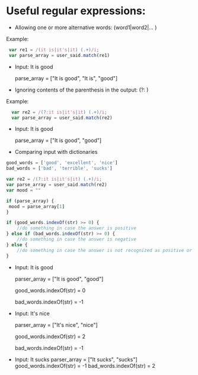 # Useful regular expressions:


* Allowing one or more alternative words: (word1|word2|... )

 Example:
 
 ```javascript
  var re1 = /(it is|it's|it) (.+)/i;
  var parse_array = user_said.match(re1) 
```

  * Input: It is good 
    
    parse_array = ["It is good", "It is", "good"]


* Ignoring contents of the parenthesis in the output: (?: )

 Example:

```javascript
  var re2 = /(?:it is|it's|it) (.+)/i;
  var parse_array = user_said.match(re2) 
```

  * Input: It is good 

    parse_array = ["It is good", "good"]


* Comparing input with dictionaries

```javascript
good_words = ['good', 'excellent', 'nice']
bad_words = ['bad', 'terrible', 'sucks']

var re2 = /(?:it is|it's|it) (.+)/i;
var parse_array = user_said.match(re2) 
var mood = ""

if (parse_array) {
 mood = parse_array[1]
}

if (good_words.indexOf(str) >= 0) {
    //do something in case the answer is positive
} else if (bad_words.indexOf(str) >= 0) {
    //do something in case the answer is negative
} else {
    //do something in case the answer is not recognized as positive or negative
}
```

  * Input: It is good
    
    parser_array = ["It is good", "good"]
    
    good_words.indexOf(str) = 0
    
    bad_words.indexOf(str) = -1

  * Input: It's nice
  
    parser_array = ["It's nice", "nice"]

    good_words.indexOf(str) = 2
  
    bad_words.indexOf(str) = -1

   * Input: It sucks
     parser_array = ["It sucks", "sucks"]
     good_words.indexOf(str) = -1
     bad_words.indexOf(str) = 2
